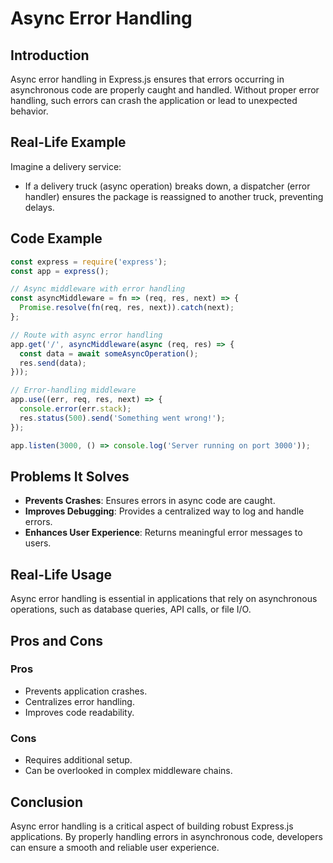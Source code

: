 # Async Error Handling

## Introduction
Async error handling in Express.js ensures that errors occurring in asynchronous code are properly caught and handled. Without proper error handling, such errors can crash the application or lead to unexpected behavior.

## Real-Life Example
Imagine a delivery service:
- If a delivery truck (async operation) breaks down, a dispatcher (error handler) ensures the package is reassigned to another truck, preventing delays.

## Code Example
```javascript
const express = require('express');
const app = express();

// Async middleware with error handling
const asyncMiddleware = fn => (req, res, next) => {
  Promise.resolve(fn(req, res, next)).catch(next);
};

// Route with async error handling
app.get('/', asyncMiddleware(async (req, res) => {
  const data = await someAsyncOperation();
  res.send(data);
}));

// Error-handling middleware
app.use((err, req, res, next) => {
  console.error(err.stack);
  res.status(500).send('Something went wrong!');
});

app.listen(3000, () => console.log('Server running on port 3000'));
```

## Problems It Solves
- **Prevents Crashes**: Ensures errors in async code are caught.
- **Improves Debugging**: Provides a centralized way to log and handle errors.
- **Enhances User Experience**: Returns meaningful error messages to users.

## Real-Life Usage
Async error handling is essential in applications that rely on asynchronous operations, such as database queries, API calls, or file I/O.

## Pros and Cons
### Pros
- Prevents application crashes.
- Centralizes error handling.
- Improves code readability.

### Cons
- Requires additional setup.
- Can be overlooked in complex middleware chains.

## Conclusion
Async error handling is a critical aspect of building robust Express.js applications. By properly handling errors in asynchronous code, developers can ensure a smooth and reliable user experience.
